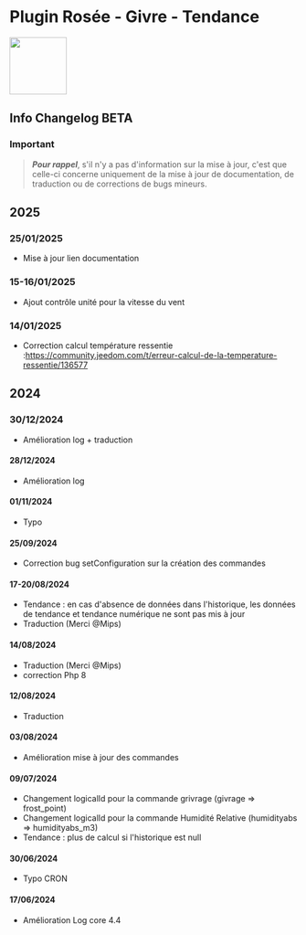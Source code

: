 # Plugin Rosée - Givre - Tendance

<img src="{{site.baseurl}}/plugin-rosee/{{site.img}}/rosee_icon.png" class="pluginLogo" width="100" />

## Info Changelog BETA

### Important

> **_Pour rappel_**, s'il n'y a pas d'information sur la mise à jour, c'est que celle-ci concerne uniquement de la mise à jour de documentation, de traduction ou de corrections de bugs mineurs.

## 2025

### 25/01/2025

- Mise à jour lien documentation

### 15-16/01/2025

- Ajout contrôle unité pour la vitesse du vent


### 14/01/2025

- Correction calcul température ressentie :https://community.jeedom.com/t/erreur-calcul-de-la-temperature-ressentie/136577

## 2024

### 30/12/2024

- Amélioration log + traduction

#### 28/12/2024

- Amélioration log

#### 01/11/2024

- Typo

#### 25/09/2024

- Correction bug setConfiguration sur la création des commandes

#### 17-20/08/2024

- Tendance : en cas d'absence de données dans l'historique, les données de tendance et tendance numérique ne sont pas mis à jour
- Traduction (Merci @Mips)

#### 14/08/2024

- Traduction (Merci @Mips)
- correction Php 8

#### 12/08/2024

- Traduction

#### 03/08/2024

- Amélioration mise à jour des commandes

#### 09/07/2024

- Changement logicalId pour la commande grivrage (givrage => frost_point)
- Changement logicalId pour la commande Humidité Relative (humidityabs => humidityabs_m3)
- Tendance : plus de calcul si l'historique est null

#### 30/06/2024

- Typo CRON

#### 17/06/2024

- Amélioration Log core 4.4